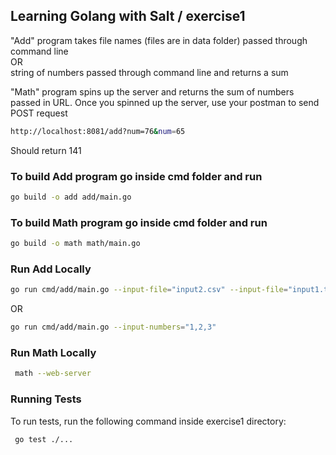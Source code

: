 
## Learning Golang with Salt / exercise1

"Add" program takes file names (files are in data folder) passed through command line<br> 
OR <br>
string of numbers passed through command line and returns a sum


"Math" program spins up the server and returns the sum of numbers passed in URL.
Once you spinned up the server, use your postman to send POST request
```bash
http://localhost:8081/add?num=76&num=65
```
Should return 141

### To build Add program go inside cmd folder and run
```bash
go build -o add add/main.go 
```

### To build Math program go inside cmd folder and run
```bash
go build -o math math/main.go 
```

### Run Add Locally

```bash
go run cmd/add/main.go --input-file="input2.csv" --input-file="input1.txt"
```
OR
```bash
go run cmd/add/main.go --input-numbers="1,2,3" 
```

### Run Math Locally
```bash
 math --web-server
```

### Running Tests
To run tests, run the following command inside exercise1 directory:

```bash
 go test ./...
```

